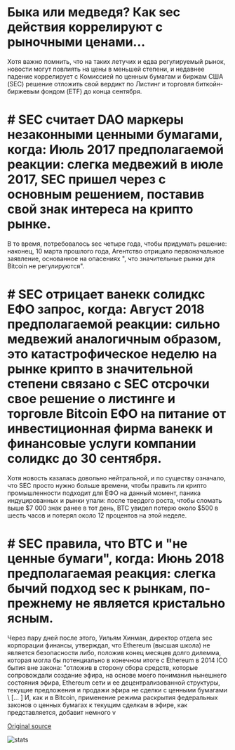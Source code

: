# Быка или медведя? Как sec действия коррелируют с рыночными ценами...

Хотя важно помнить, что на таких летучих и едва регулируемый рынок, новости могут повлиять на цены в меньшей степени, и недавнее падение коррелирует с Комиссией по ценным бумагам и биржам США (SEC) решение отложить свой вердикт по Листинг и торговля биткойн-биржевым фондом (ETF) до конца сентября.

# # SEC считает DAO маркеры незаконными ценными бумагами, когда: Июль 2017 предполагаемой реакции: слегка медвежий в июле 2017, SEC пришел через с основным решением, поставив свой знак интереса на крипто рынке.

В то время, потребовалось sec четыре года, чтобы придумать решение: наконец, 10 марта прошлого года, Агентство отрицало первоначальное заявление, основанное на опасениях ", что значительные рынки для Bitcoin не регулируются".

# # SEC отрицает ванекк солидкс ЕФО запрос, когда: Август 2018 предполагаемой реакции: сильно медвежий аналогичным образом, это катастрофическое неделю на рынке крипто в значительной степени связано с SEC отсрочки свое решение о листинге и торговле Bitcoin ЕФО на питание от инвестиционная фирма ванекк и финансовые услуги компании солидкс до 30 сентября.

Хотя новость казалась довольно нейтральной, и по существу означало, что SEC просто нужно больше времени, чтобы править ли крипто промышленности подходит для ЕФО на данный момент, паника индуцированных и рынки упали: после твердого роста, чтобы сломать выше $7 000 знак ранее в тот день, BTC увидел потерю около $500 в шесть часов и потерял около 12 процентов на этой неделе.

# # SEC правила, что BTC и "не ценные бумаги", когда: Июнь 2018 предполагаемая реакция: слегка бычий подход sec к рынкам, по-прежнему не является кристально ясным.

Через пару дней после этого, Уильям Хинман, директор отдела sec корпорации финансы, утверждал, что Ethereum (высшая школа) не является безопасности либо, положив конец месяцев долго дилемма, которая могла бы потенциально в конечном итоге с Ethereum в 2014 ICO бытия вне закона: "отложив в сторону сбора средств, которые сопровождали создание эфира, на основе моего понимания нынешнего состояния эфира, Ethereum сети и ее децентрализованной структуры, текущие предложения и продажи эфира не сделки с ценными бумагами \ [... \] И, как и в Bitcoin, применение режима раскрытия федеральных законов о ценных бумагах к текущим сделкам в эфире, как представляется, добавит немного v

[Original source](https://cointelegraph.com/news/bull-or-bear-how-sec-actions-correlate-with-market-prices)

![stats](https://c.statcounter.com/11760860/0/a89fa40b/1/ "stats")